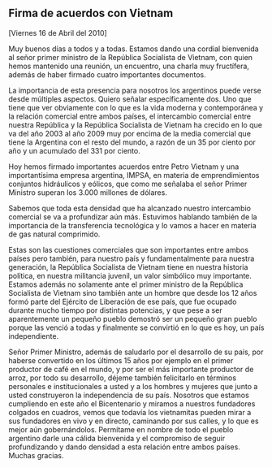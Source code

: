 Firma de acuerdos con Vietnam
-----------------------------

[Viernes 16 de Abril del 2010]

Muy buenos días a todos y a todas. Estamos dando una cordial bienvenida
al señor primer ministro de la República Socialista de Vietnam, con
quien hemos mantenido una reunión, un encuentro, una charla muy
fructífera, además de haber firmado cuatro importantes documentos.

La importancia de esta presencia para nosotros los argentinos puede
verse desde múltiples aspectos. Quiero señalar específicamente dos. Uno
que tiene que ver obviamente con lo que es la vida moderna y
contemporánea y la relación comercial entre ambos países, el intercambio
comercial entre nuestra República y la República Socialista de Vietnam
ha crecido en lo que va del año 2003 al año 2009 muy por encima de la
media comercial que tiene la Argentina con el resto del mundo, a razón
de un 35 por ciento por año y un acumulado del 331 por ciento.

Hoy hemos firmado importantes acuerdos entre Petro Vietnam y una
importantísima empresa argentina, IMPSA, en materia de emprendimientos
conjuntos hidráulicos y eólicos, que como me señalaba el señor Primer
Ministro superan los 3.000 millones de dólares.

Sabemos que toda esta densidad que ha alcanzado nuestro intercambio
comercial se va a profundizar aún más. Estuvimos hablando también de la
importancia de la transferencia tecnológica y lo vamos a hacer en
materia de gas natural comprimido.

Estas son las cuestiones comerciales que son importantes entre ambos
países pero también, para nuestro país y fundamentalmente para nuestra
generación, la República Socialista de Vietnam tiene en nuestra historia
política, en nuestra militancia juvenil, un valor simbólico muy
importante. Estamos además no solamente ante el primer ministro de la
República Socialista de Vietnam sino también ante un hombre que desde
los 12 años formó parte del Ejército de Liberación de ese país, que fue
ocupado durante mucho tiempo por distintas potencias, y que pese a ser
aparentemente un pequeño pueblo demostró ser un pequeño gran pueblo
porque las venció a todas y finalmente se convirtió en lo que es hoy, un
país independiente.

Señor Primer Ministro, además de saludarlo por el desarrollo de su país,
por haberse convertido en los últimos 15 años por ejemplo en el primer
productor de café en el mundo, y por ser el más importante productor de
arroz, por todo su desarrollo, déjeme también felicitarlo en términos
personales e institucionales a usted y a los hombres y mujeres que junto
a usted construyeron la independencia de su país. Nosotros que estamos
cumpliendo en este año el Bicentenario y miramos a nuestros fundadores
colgados en cuadros, vemos que todavía los vietnamitas pueden mirar a
sus fundadores en vivo y en directo, caminando por sus calles, y lo que
es mejor aún gobernándolos. Permítame en nombre de todo el pueblo
argentino darle una cálida bienvenida y el compromiso de seguir
profundizando y dando densidad a esta relación entre ambos países.
Muchas gracias.

 

